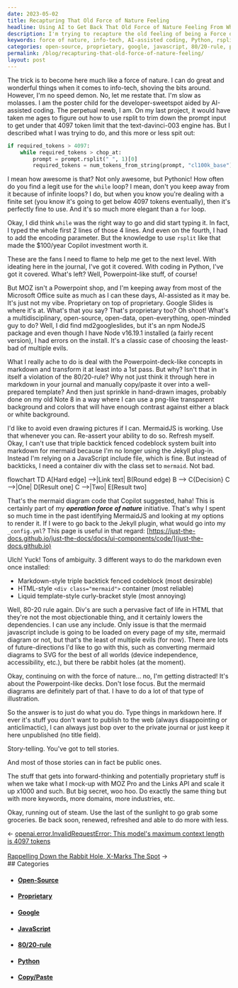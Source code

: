 ```yaml
---
date: 2023-05-02
title: Recapturing That Old Force of Nature Feeling
headline: Using AI to Get Back That Old Force of Nature Feeling From When I Was Younger
description: I'm trying to recapture the old feeling of being a Force of Nature I had when younger by harnessing the power of AI-assisted coding. Learn the tricks of using Python and MermaidJS diagrams. Get to the next level with story-telling on your Powerpoint-like decks for MOZ.
keywords: force of nature, info-tech, AI-assisted coding, Python, rsplit, token limit, text-davinci-003 engine, while loop, for loop, Microsoft Office suite, Google Slides, md2googleslides, NodeJS, npm, proprietary, open-source, open-data, open-everything, open-minded, Powerpoint-like concepts, markdown, 80/20-rule, copy/paste, hand-drawn images, Note
categories: open-source, proprietary, google, javascript, 80/20-rule, python, copy/paste
permalink: /blog/recapturing-that-old-force-of-nature-feeling/
layout: post
---
```



The trick is to become here much like a force of nature. I can do great and
wonderful things when it comes to info-tech, shoving the bits around. However,
I'm no speed demon. No, let me restate that. I'm slow as molasses. I am the
poster child for the developer-sweetspot aided by AI-assisted coding. The
perpetual newb, I am. On my last project, it would have taken me ages to figure
out how to use rsplit to trim down the prompt input to get under that 4097
token limit that the text-davinci-003 engine has. But I described what I was
trying to do, and this more or less spit out:

```python
if required_tokens > 4097:
    while required_tokens > chop_at:
        prompt = prompt.rsplit(" ", 1)[0]
        required_tokens = num_tokens_from_string(prompt, "cl100k_base")
```

I mean how awesome is that? Not only awesome, but Pythonic! How often do you
find a legit use for the `while` loop? I mean, don't you keep away from it
because of infinite loops? I do, but when you know you're dealing with a finite
set (you know it's going to get below 4097 tokens eventually), then it's
perfectly fine to use. And it's so much more elegant than a `for` loop.

Okay, I did think `while` was the right way to go and did start typing it. In
fact, I typed the whole first 2 lines of those 4 lines. And even on the fourth,
I had to add the encoding parameter. But the knowledge to use `rsplit` like
that made the $100/year Copilot investment worth it.

These are the fans I need to flame to help me get to the next level. With
ideating here in the journal, I've got it covered. With coding in Python, I've
got it covered. What's left? Well, Powerpoint-like stuff, of course!

But MOZ isn't a Powerpoint shop, and I'm keeping away from most of the
Microsoft Office suite as much as I can these days, AI-assisted as it may be.
It's just not my vibe. Proprietary on top of proprietary. Google Slides is
where it's at. What's that you say? That's proprietary too? Oh shoot! What's a
multidisciplinary, open-source, open-data, open-everything, open-minded guy to
do? Well, I did find md2googleslides, but it's an npm NodeJS package and even
though I have Node v16.19.1 installed (a fairly recent version), I had errors
on the install. It's a classic case of choosing the least-bad of multiple
evils.

What I really ache to do is deal with the Powerpoint-deck-like concepts in
markdown and transform it at least into a 1st pass. But why? Isn't that in
itself a violation of the 80/20-rule? Why not just think it through here in
markdown in your journal and manually copy/paste it over into a well-prepared
template? And then just sprinkle in hand-drawn images, probably done on my old
Note 8 in a way where I can use a png-like transparent background and colors
that will have enough contrast against either a black or white background.

I'd like to avoid even drawing pictures if I can. MermaidJS is working. Use
that whenever you can. Re-assert your ability to do so. Refresh myself. Okay, I
can't use that triple backtick fenced codeblock system built into markdown for
mermaid because I'm no longer using the Jekyll plug-in. Instead I'm relying on
a JavaScript include file, which is fine. But instead of backticks, I need a
container div with the class set to `mermaid`. Not bad.

<div class="mermaid">
flowchart TD
    A[Hard edge] -->|Link text| B(Round edge)
    B --> C{Decision}
    C -->|One| D[Result one]
    C -->|Two| E[Result two]
</div>

That's the mermaid diagram code that Copilot suggested, haha! This is certainly
part of my ***operation force of nature*** initiative. That's why I spent so
much time in the past identifying MermaidJS and looking at my options to render
it. If I were to go back to the Jekyll plugin, what would go into my
`_config.yml`? This page is useful in that regard:
[https://just-the-docs.github.io/just-the-docs/docs/ui-components/code/](just-the-docs.github.io)

Ulch! Yuck! Tons of ambiguity. 3 different ways to do the markdown even once
installed:

- Markdown-style triple backtick fenced codeblock (most desirable)
- HTML-style `<div class="mermaid">` container (most reliable)
- Liquid template-style curly-bracket style (most annoying)

Well, 80-20 rule again. Div's are such a pervasive fact of life in HTML that
they're not the most objectionable thing, and it certainly lowers the
dependencies. I can use any include. Only issue is that the mermaid javascript
include is going to be loaded on every page of my site, mermaid diagram or not,
but that's the least of multiple evils (for now). There are lots of
future-directions I'd like to go with this, such as converting mermaid diagrams
to SVG for the best of all worlds (device independence, accessibility, etc.),
but there be rabbit holes (at the moment).

Okay, continuing on with the force of nature... no, I'm getting distracted!
It's about the Powerpoint-like decks. Don't lose focus. But the mermaid
diagrams are definitely part of that. I have to do a lot of that type of
illustration.  

So the answer is to just do what you do. Type things in markdown here. If ever
it's stuff you don't want to publish to the web (always disappointing or
anticlimactic), I can always just bop over to the private journal or just keep
it here unpublished (no title field).

Story-telling. You've got to tell stories.

And most of those stories can in fact be public ones.

The stuff that gets into forward-thinking and potentially proprietary stuff is
when we take what I mock-up with MOZ Pro and the Links API and scale it up
x1000 and such. But big secret, woo hoo. Do exactly the same thing but with
more keywords, more domains, more industries, etc.

Okay, running out of steam. Use the last of the sunlight to go grab some
groceries. Be back soon, renewed, refreshed and able to do more with less.
















<div class="arrow-links"><div class="post-nav-prev"><span class="arrow">&larr;&nbsp;</span><a href="/blog/openai-error-invalidrequesterror-this-model-s-maximum-context-length-is-4097-tokens/">openai.error.InvalidRequestError: This model's maximum context length is 4097 tokens</a></div> &nbsp; <div class="post-nav-next"><a href="/blog/rappelling-down-the-rabbit-hole-x-marks-the-spot/">Rappelling Down the Rabbit Hole, X-Marks The Spot</a><span class="arrow">&nbsp;&rarr;</span></div></div>
## Categories

<ul>
<li><h4><a href='/open-source/'>Open-Source</a></h4></li>
<li><h4><a href='/proprietary/'>Proprietary</a></h4></li>
<li><h4><a href='/google/'>Google</a></h4></li>
<li><h4><a href='/javascript/'>JavaScript</a></h4></li>
<li><h4><a href='/80-20-rule/'>80/20-rule</a></h4></li>
<li><h4><a href='/python/'>Python</a></h4></li>
<li><h4><a href='/copy-paste/'>Copy/Paste</a></h4></li></ul>